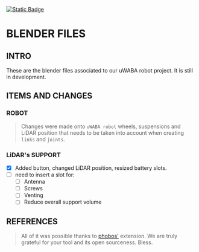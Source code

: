 [![Static Badge](https://img.shields.io/badge/version-0.2.13-yellow)](https://github.com/uSANMA/blender-uwaba-prototype/tree/beta)
# BLENDER FILES
## INTRO
These are the blender files associated to our uWABA robot project. It is still in development.

## ITEMS AND CHANGES
### ROBOT
> Changes were made onto `uWABA robot` wheels, suspensions and LiDAR position that needs to be taken into account when creating `links` and `joints`.
### LiDAR's SUPPORT
- [x] Added button, changed LiDAR position, resized battery slots.
- [ ] need to insert a slot for:
    - [ ] Antenna
    - [ ] Screws
    - [ ] Venting
    - [ ] Reduce overall support volume

## REFERENCES

>All of it was possible thanks to [phobos'](https://github.com/dfki-ric/phobos/) extension. We are truly grateful for your tool and its open sourceness. Bless.
